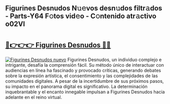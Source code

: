 ## Figurines Desnudos N𝚞𝚎vos desn𝚞dos filtr𝚊dos - Parts-Y64 F𝚘tos vid𝚎o - C𝚘ntenido atr𝚊ctivo o02Vl

# <h2><a href="http://mb420i.tromn.icu/?c=Figurines+Desnudos">🔗👉👉👉 Figurines Desnudos 🔗🔗</a></h2>

[![Figurines Desnudos nuevo](https://i.imgur.com/pEAQMta.gif)](http://mb420i.tromn.icu/?c=Figurines+Desnudos)
Figurines Desnudos, un individuo complejo e intrigante, desafía la comprensión fácil. Su método único de interactuar con audiencias en línea ha fascinado y provocado críticas, generando debates sobre la expresión artística, el consentimiento y las complejidades de las comunidades digitales. A pesar de la incertidumbre de sus próximos pasos, su impacto en el panorama digital es significativo. La determinación inquebrantable y el encanto innegable impulsan a Figurines Desnudos hacia adelante en el reino virtual.
